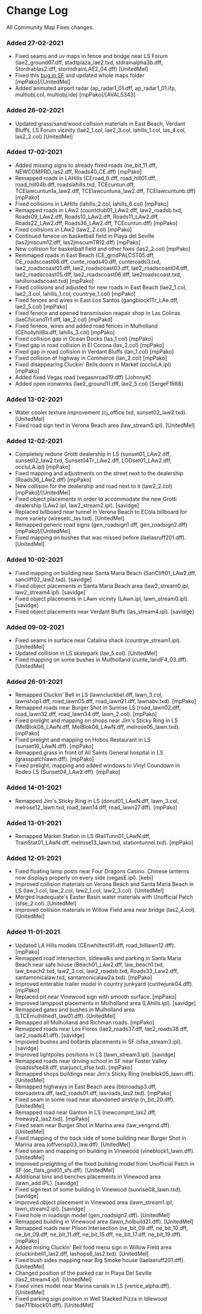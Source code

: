 # Change Log
All Community Map Fixes changes.

### Added 27-02-2021
- Fixed seams and uv maps in fence and bridge near LS Forum (lae2_ground07.dff, stadtplaza_lae2.txd, stdrainalpha3b.dff, Stordrablas2.dff, stormdrainLAE2_04.dff) [UnitedMel]
- Fixed this [bug in SF](https://i.imgur.com/QYoMmZk.png) and updated whole maps folder [mpPako]/[UnitedMel]
- Added animated airport radar (ap_radar1_01.dff, ap_radar1_01.ifp, multiobj.col, multiobj.ide) [mpPako]/[AVALS343]
### Added 26-02-2021
- Updated grass/sand/wood collision materials in East Beach, Verdant Bluffs, LS Forum vicinity (lae2_1.col, lae2_3.col, lahills_1.col, las_4.col, las2_2.col) [UnitedMel]
### Added 17-02-2021
- Added missing signs to already fixed roads (ne_bit_11.dff, NEWCOMPRD_las2.dff, Roads40_CE.dff) [mpPako]
- Remapped roads in LAHills (CEroad_6.dff, road_hill01.dff, road_hill04b.dff, roadslahills.txd, TCEcuntun.dff, TCElawcuntun1a_law2.dff, TCElawcuntuna_law2.dff, TCElawcuntunb.dff) [mpPako]
- Fixed collisions in LAHills (lahills_2.col, lahills_6.col) [mpPako]
- Remapped roads in LAw2 (countclub01_LAw2.dff, law2_roadsb.txd, Roads09_LAw2.dff, Roads10_LAw2.dff, Roads11_LAw2.dff, Roads22_LAw2.dff, Roads36_LAw2.dff, TCEcuntun.dff) [mpPako]
- Fixed collisions in LAw2 (law2_2.col) [mpPako]
- Continued fenece on basketball field in Playa del Seville (las2jmscum12.dff, las2jmscumTR12.dff) [mpPako]
- New collision for basketball field and other fixes (las2_2.col) [mpPako]
- Remmaped roads in East Beach (CE_grndPALCST05.dff, CE_roadscoast08.dff, cunte_roads40.dff, cunteroads3.txd, lae2_roadscoast01.dff, lae2_roadscoast03.dff, lae2_roadscoast04.dff, lae2_roadscoast05.dff, lae2_roadscoast06.dff, lae2roadscoast.txd, lahillsroadscoast.txd) [mpPako]
- Fixed collisions and adjusted for new roads in East Beach (lae2_1.col, lae2_3.col, lahills_1.col, countrye_1.col) [mpPako]
- Fixed fences and wires in East Los Santos (gangblock1Tr_LAe.dff, lae2_5.col) [mpPako]
- Fixed fenece and opened transmission reapair shop in Las Colinas (laeChicanoTr1.dff, lae_2.col) [mpPako]
- Fixed fenece, wires and added road fences in Mulholland (CEhollyhil8a.dff, lahills_3.col) [mpPako]
- Fixed collision gap in Ocean Docks (las_1.col) [mpPako]
- Fixed gap in road collision in El Corona (las_2.col) [mpPako]
- Fixed gap in road collision in Verdant Bluffs (lan_1.col) [mpPako]
- Fixed collision of highway in Commerce (lan_2.col) [mpPako]
- Fixed disappearing Cluckin' Bells doors in Market (occluLA.ipl) [mpPako]
- Added fixed Vegas road (vegasnroad19.dff) [JohnnyK]
- Added open ironworks (lae2_ground11.dff, lae2_5.col) [SergeF1988]
### Added 13-02-2021
- Water cooler texture improvement (cj_office.txd, sunset02_law2.txd). [UnitedMel]
- Fixed road sign text in Verona Beach area (law_stream5.ipl). [UnitedMel]
### Added 12-02-2021
- Completely redone Grotti dealership in LS (sunset01_LAw2.dff, sunset02_law2.txd, Sunset04Tr_LAw2.dff, LODset01_LAw2.dff, occluLA.ipl) [mpPako]
- Fixed mapping and adjustments on the street next to the dealership (Roads36_LAw2.dff) [mpPako]
- New collision for the dealership and road next to it (law2_2.col) [mpPako]/[UnitedMel]
- Fixed object placements in order to accommodate the new Grotti dealership (LAw2.ipl, law2_stream2.ipl). [savidge]
- Replaced billboard near tunnel in Verona Beach to ECola billboard for more variety (wiresetc_las.txd). [UnitedMel]
- Remapped generic road signs (gen_roadsign1.dff, gen_roadsign2.dff) [mpPako]/[UnitedMel]
- Fixed mapping on bushes that was missed before (laelasruff201.dff). [UnitedMel]
### Added 10-02-2021
- Fixed mapping on building near Santa Maria Beach (SanClift01_LAw2.dff, sancliff02_law2.txd). [savidge]
- Fixed object placements in Santa Maria Beach area (law2_stream0.ipl, law2_stream4.ipl). [savidge]
- Fixed object placements in LAwn vicinity (LAwn.ipl, lawn_stream0.ipl). [savidge]
- Fixed object placements near Verdant Bluffs (las_stream4.ipl). [savidge]
### Added 09-02-2021
- Fixed seams in surface near Catalina shack (countrye_stream1.ipl). [UnitedMel]
- Updated collision in LS skatepark (lae_5.col). [UnitedMel]
- Fixed mapping on some bushes in Mullholland (cunte_landF4_03.dff). [UnitedMel]
### Added 26-01-2021
- Remapped Cluckin' Bell in LS (lawncluckbel.dff, lawn_3.col, lawnshop1.dff, road_lawn05.dff, road_lawn21.dff, lawnabv.txd). [mpPako]
- Remapped roads near Burger Shot in Sunrise LS (road_lawn02.dff, road_lawn32.dff, road_lawn34.dff, lawn_2.col). [mpPako]
- Fixed prelight and mapping on shops near Jim's Sticky Ring in LS (MelBlok08_LAwN.dff, MelBlok06_LAwN.dff, melrose05_lawn.txd).  [mpPako]
- Fixed prelight and mapping on Hobos Restaurant in LS (sunset16_LAwN.dff).  [mpPako]
- Remapped grass in front of All Saints General hospital in LS (grasspatchlawn.dff).  [mpPako]
- Fixed prelight, mapping and added windows to Vinyl Coundown in Rodeo LS (Sunset04_LAw2.dff).  [mpPako]
### Added 14-01-2021
- Remapped Jim's Sticky Ring in LS (donut01_LAwN.dff, lawn_3.col, melrose12_lawn.txd, road_lawn14.dff, road_lawn27.dff). [mpPako]
### Added 13-01-2021
- Remapped Market Station in LS (RailTunn01_LAwN.dff, TrainStat01_LAwN.dff, melrose13_lawn.txd, stationtunnel.txd). [mpPako]
### Added 12-01-2021
- Fixed floating lamp posts near Four Dragons Casino. Chinese lanterns now displays properly on every side (vegasE.ipl). [kebi]
- Improved collision materials on Verona Beach and Santa Maria Beach in LS (law_1.col, law_2.col, law2_1.col, law2_3.col). [UnitedMel]
- Merged Inadequate's Easter Basin water materials with Unofficial Patch (sfse_2.col). [UnitedMel]
- Improved collision materials in Willow Field area near bridge (las2_4.col). [UnitedMel]
### Added 11-01-2021
- Updated LA Hills models (CEnwhiltest91.dff, road_hilllawn12.dff). [mpPako]
- Remapped road intersection, sidewalks and parking in Santa Maria Beach near safe house (Beach01_LAw2.dff, law_beach1.txd, law_beach2.txd, law2_3.col, law2_roadsb.txd, Roads33_Law2.dff, santamonicalaw.txd, santamonicalaw2a.txd). [mpPako]
- Improved enterable trailer model in country junkyard (cuntwjunk04.dff). [mpPako]
- Replaced pit near Vinewood sign with smooth surface. [mpPako]
- Improved lamppost placements in Mulholland area (LAhills.ipl). [savidge]
- Remapped gates and bushes in Mulholland area (LTCEmulhilhed1_law01.dff). [UnitedMel]
- Remapped all Mulholland and Richman roads. [mpPako]
- Remapped roads near Los Flores (lae2_roads37.dff, lae2_roads38.dff, lae2_roads41.dff). [savidge]
- Improved bushes and bollards placements in SF (sfse_stream3.ipl). [savidge]
- Improved lightpoles positions in LS (lawn_stream3.ipl). [savidge]
- Remapped roads near driving school in SF near Foster Valley (roadssfse48.dff, starjunct_sfse.txd). [mpPako]
- Remapped shops buildings near Jim's Sticky Ring (melblok05_lawn.dff). [UnitedMel]
- Remapped highways in East Beach area (btoroadsp3.dff, btoroadxtra.dff, lae2_roads01.dff, lasroads_las2.txd). [mpPako]
- Fixed seam in some road near abandoned airstrip (n_bit_20.dff). [UnitedMel]
- Remapped road near Ganton in LS (newcomprd_las2.dff, freeway2_las2.txd). [mpPako]
- Fixed seam near Burger Shot in Marina area (law_vengrnd.dff). [UnitedMel]
- Fixed mapping of the back side of some building near Burger Shot in Marina area (offvensp03_law.dff). [UnitedMel]
- Fixed seam and mapping on building in Vinewood (vineblock1_lawn.dff). [UnitedMel]
- Improved prelighting of the fixed building model from Unofficial Patch in SF (oc_flats_gnd01_sfs.dff). [UnitedMel]
- Additional bins and benches placements in Vinewood area (lawn_add.IPL). [savidge]
- Fixed sign text of some building in Vinewood (sunrise08_lawn.txd). [savidge]
- Improved object placement in Vinewood area (lawn_stream1.ipl, lawn_stream2.ipl). [savidge]
- Fixed hole in roadsign model (gen_roadsign2.dff). [UnitedMel]
- Remapped building in Vinewood area (lawn_holbuild21.dff). [UnitedMel]
- Remapped roads near Pilson Intersection (ne_bit_09.dff, ne_bit_10.dff, ne_bit_09.dff, ne_bit_11.dff, ne_bit_15.dff, ne_bit_17.dff, ne_bit_19.dff). [mpPako]
- Added mising Cluckin' Bell food menu sign in Willow Field area (cluckinbell1_las2.dff, lashops6_las2.txd). [UnitedMel]
- Fixed bush sides mapping near Big Smoke house (laelasruff201.dff). [UnitedMel]
- Changed position of the parked car in Playa Del Seville (las2_stream4.ipl). [UnitedMel]
- Fixed vines model near Marina canals in LS (venice_alpha.dff). [UnitedMel]
- Fixed parking sign position in Well Stacked Pizza in Idlewood (lae711block01.dff). [UnitedMel]
